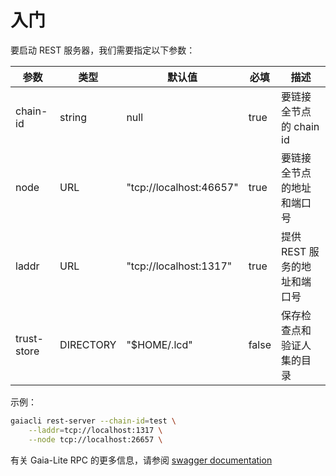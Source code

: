 # 入门

要启动 REST 服务器，我们需要指定以下参数：

| 参数        | 类型      | 默认值                  | 必填  | 描述                         |
| ----------- | --------- | ----------------------- | ----- | ---------------------------- |
| chain-id    | string    | null                    | true  | 要链接全节点的 chain id      |
| node        | URL       | "tcp://localhost:46657" | true  | 要链接全节点的地址和端口号   |
| laddr       | URL       | "tcp://localhost:1317"  | true  | 提供 REST 服务的地址和端口号 |
| trust-store | DIRECTORY | "\$HOME/.lcd"           | false | 保存检查点和验证人集的目录   |

示例：

```bash
gaiacli rest-server --chain-id=test \
    --laddr=tcp://localhost:1317 \
    --node tcp://localhost:26657 \
```

有关 Gaia-Lite RPC 的更多信息，请参阅
[swagger documentation](https://cosmos.network/rpc/)
